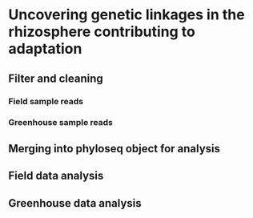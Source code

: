 # Uncovering genetic linkages in the rhizosphere contributing to adaptation

## Filter and cleaning

### Field sample reads

### Greenhouse sample reads

## Merging into phyloseq object for analysis

## Field data analysis

## Greenhouse data analysis
